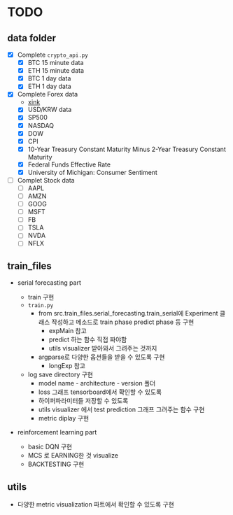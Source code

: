 # TODO

<!-- -->

## data folder

- [x] Complete `crypto_api.py`
    - [x] BTC 15 minute data
    - [x] ETH 15 minute data
    - [x] BTC 1 day data
    - [x] ETH 1 day data
- [x] Complete Forex data
    - [xink](https://fred.stlouisfed.org/tags/series?t=&et=&ptic=819202&ob=pv&od=&tg=&tt=)
    - [x] USD/KRW data
    - [x] SP500
    - [x] NASDAQ
    - [x] DOW
    - [x] CPI
    - [x] 10-Year Treasury Constant Maturity Minus 2-Year Treasury Constant Maturity
    - [x] Federal Funds Effective Rate
    - [x] University of Michigan: Consumer Sentiment
- [ ] Complet Stock data
    - [ ] AAPL
    - [ ] AMZN
    - [ ] GOOG
    - [ ] MSFT
    - [ ] FB
    - [ ] TSLA
    - [ ] NVDA
    - [ ] NFLX

## train_files

- serial forecasting part
    - train 구현
    - `train.py`
        - from src.train_files.serial_forecasting.train_serial에 Experiment 클래스 작성하고 메소드로 train phase predict phase 등 구현
            - expMain 참고
            - predict 하는 함수 직접 짜야함
            - utils visualizer 받아와서 그려주는 것까지
        - argparse로 다양한 옵션들을 받을 수 있도록 구현
            - longExp 참고
    - log save directory 구현
        - model name - architecture - version 폴더
        - loss 그래프 tensorboard에서 확인할 수 있도록
        - 하이퍼파라미터들 저장할 수 있도록
        - utils visualizer 에서 test prediction 그래프 그려주는 함수 구현
        - metric diplay 구현

- reinforcement learning part
    - basic DQN 구현
    - MCS 로 EARNING한 것 visualize
    - BACKTESTING 구현

## utils
- 다양한 metric visualization 파트에서 확인할 수 있도록 구현


